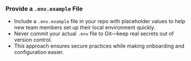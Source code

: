 ### Provide a `.env.example` File
- Include a `.env.example` file in your repo with placeholder values to help new team members set up their local environment quickly.
- Never commit your actual `.env` file to Git—keep real secrets out of version control.
- This approach ensures secure practices while making onboarding and configuration easier.
